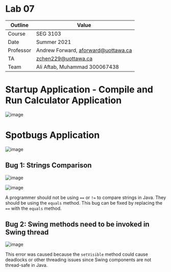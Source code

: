 # Lab 07

| Outline | Value |
| --- | --- |
| Course | SEG 3103 |
| Date | Summer 2021 |
| Professor | Andrew Forward, aforward@uottawa.ca |
| TA | zchen229@uottawa.ca |
| Team | Ali Aftab, Muhammad 300067438 |

# Startup Application - Compile and Run Calculator Application 
![image](https://user-images.githubusercontent.com/37605427/126667517-e1b2b8dc-2695-4523-91b7-b1170db339f8.png)

# Spotbugs Application 

![image](https://user-images.githubusercontent.com/37605427/126668859-8f60915e-c54b-4ae6-bc2c-22eaa9e24263.png)

## Bug 1: Strings Comparison


![image](https://user-images.githubusercontent.com/37605427/126667918-a53f0807-0767-4833-a2a3-603886c7dc20.png)

![image](https://user-images.githubusercontent.com/37605427/126667475-0f3436ae-12ef-4fc0-8dee-443e4497dff6.png)

A programmer should not be using `==` or `!=` to compare strings in Java. They should be using the `equals` method. This bug can be fixed by 
replacing the `==` with the `equals` method. 


## Bug 2: Swing methods need to be invoked in Swing thread

![image](https://user-images.githubusercontent.com/37605427/126672598-6807ec5f-c602-4e3a-9a4d-f88e6b47b221.png)

This error was caused because the `setVisible` method could cause deadlocks or other threading issues since Swing components are not thread-safe in Java. <br>
